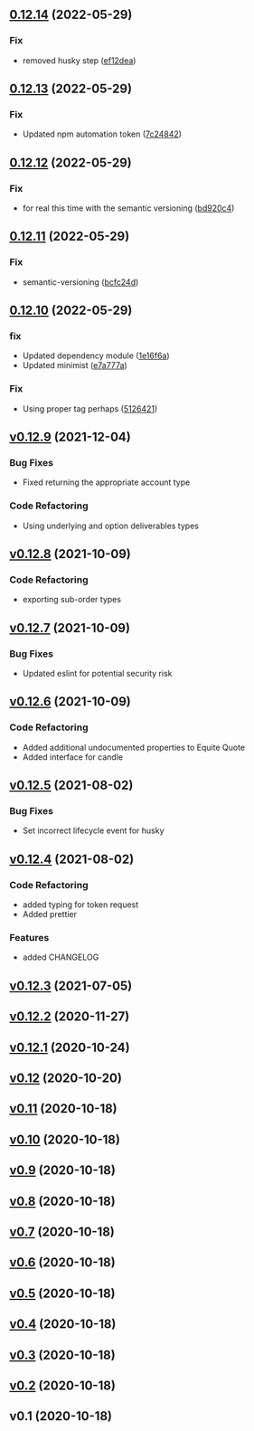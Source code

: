 ## [0.12.14](https://github.com/MorpheusNephew/td-ameritrade-models/compare/v0.12.13...v0.12.14) (2022-05-29)


### Fix

* removed husky step ([ef12dea](https://github.com/MorpheusNephew/td-ameritrade-models/commit/ef12dea30e2ce246e73acafefd540ba2ebd1642a))

## [0.12.13](https://github.com/MorpheusNephew/td-ameritrade-models/compare/v0.12.12...v0.12.13) (2022-05-29)

### Fix

- Updated npm automation token ([7c24842](https://github.com/MorpheusNephew/td-ameritrade-models/commit/7c2484204be98954312728293dd9244ca7d2fc16))

## [0.12.12](https://github.com/MorpheusNephew/td-ameritrade-models/compare/v0.12.11...v0.12.12) (2022-05-29)

### Fix

- for real this time with the semantic versioning ([bd920c4](https://github.com/MorpheusNephew/td-ameritrade-models/commit/bd920c40d6af77048bc79dd5cdfc82624ffdf663))

## [0.12.11](https://github.com/MorpheusNephew/td-ameritrade-models/compare/v0.12.10...v0.12.11) (2022-05-29)

### Fix

- semantic-versioning ([bcfc24d](https://github.com/MorpheusNephew/td-ameritrade-models/commit/bcfc24ddba14198b4bc1715a172f3614f00abe9a))

## [0.12.10](https://github.com/MorpheusNephew/td-ameritrade-models/compare/v0.12.9...v0.12.10) (2022-05-29)

### fix

- Updated dependency module ([1e16f6a](https://github.com/MorpheusNephew/td-ameritrade-models/commit/1e16f6ac3e048965a14b323c1055f0ecd31a47d5))
- Updated minimist ([e7a777a](https://github.com/MorpheusNephew/td-ameritrade-models/commit/e7a777af3d7cb72e6e1f73aacf14069b81d1d3a4))

### Fix

- Using proper tag perhaps ([5126421](https://github.com/MorpheusNephew/td-ameritrade-models/commit/512642127e47b9bf3e1bb18bf3b303faa0ac0c73))

<a name="v0.12.9"></a>

## [v0.12.9](https://github.com/MorpheusNephew/td-ameritrade-models/compare/v0.12.8...v0.12.9) (2021-12-04)

### Bug Fixes

- Fixed returning the appropriate account type

### Code Refactoring

- Using underlying and option deliverables types

<a name="v0.12.8"></a>

## [v0.12.8](https://github.com/MorpheusNephew/td-ameritrade-models/compare/v0.12.7...v0.12.8) (2021-10-09)

### Code Refactoring

- exporting sub-order types

<a name="v0.12.7"></a>

## [v0.12.7](https://github.com/MorpheusNephew/td-ameritrade-models/compare/v0.12.6...v0.12.7) (2021-10-09)

### Bug Fixes

- Updated eslint for potential security risk

<a name="v0.12.6"></a>

## [v0.12.6](https://github.com/MorpheusNephew/td-ameritrade-models/compare/v0.12.5...v0.12.6) (2021-10-09)

### Code Refactoring

- Added additional undocumented properties to Equite Quote
- Added interface for candle

<a name="v0.12.5"></a>

## [v0.12.5](https://github.com/MorpheusNephew/td-ameritrade-models/compare/v0.12.4...v0.12.5) (2021-08-02)

### Bug Fixes

- Set incorrect lifecycle event for husky

<a name="v0.12.4"></a>

## [v0.12.4](https://github.com/MorpheusNephew/td-ameritrade-models/compare/v0.12.3...v0.12.4) (2021-08-02)

### Code Refactoring

- added typing for token request
- Added prettier

### Features

- added CHANGELOG

<a name="v0.12.3"></a>

## [v0.12.3](https://github.com/MorpheusNephew/td-ameritrade-models/compare/v0.12.2...v0.12.3) (2021-07-05)

<a name="v0.12.2"></a>

## [v0.12.2](https://github.com/MorpheusNephew/td-ameritrade-models/compare/v0.12.1...v0.12.2) (2020-11-27)

<a name="v0.12.1"></a>

## [v0.12.1](https://github.com/MorpheusNephew/td-ameritrade-models/compare/v0.12...v0.12.1) (2020-10-24)

<a name="v0.12"></a>

## [v0.12](https://github.com/MorpheusNephew/td-ameritrade-models/compare/v0.11...v0.12) (2020-10-20)

<a name="v0.11"></a>

## [v0.11](https://github.com/MorpheusNephew/td-ameritrade-models/compare/v0.10...v0.11) (2020-10-18)

<a name="v0.10"></a>

## [v0.10](https://github.com/MorpheusNephew/td-ameritrade-models/compare/v0.9...v0.10) (2020-10-18)

<a name="v0.9"></a>

## [v0.9](https://github.com/MorpheusNephew/td-ameritrade-models/compare/v0.8...v0.9) (2020-10-18)

<a name="v0.8"></a>

## [v0.8](https://github.com/MorpheusNephew/td-ameritrade-models/compare/v0.7...v0.8) (2020-10-18)

<a name="v0.7"></a>

## [v0.7](https://github.com/MorpheusNephew/td-ameritrade-models/compare/v0.6...v0.7) (2020-10-18)

<a name="v0.6"></a>

## [v0.6](https://github.com/MorpheusNephew/td-ameritrade-models/compare/v0.5...v0.6) (2020-10-18)

<a name="v0.5"></a>

## [v0.5](https://github.com/MorpheusNephew/td-ameritrade-models/compare/v0.4...v0.5) (2020-10-18)

<a name="v0.4"></a>

## [v0.4](https://github.com/MorpheusNephew/td-ameritrade-models/compare/v0.3...v0.4) (2020-10-18)

<a name="v0.3"></a>

## [v0.3](https://github.com/MorpheusNephew/td-ameritrade-models/compare/v0.2...v0.3) (2020-10-18)

<a name="v0.2"></a>

## [v0.2](https://github.com/MorpheusNephew/td-ameritrade-models/compare/v0.1...v0.2) (2020-10-18)

<a name="v0.1"></a>

## v0.1 (2020-10-18)
